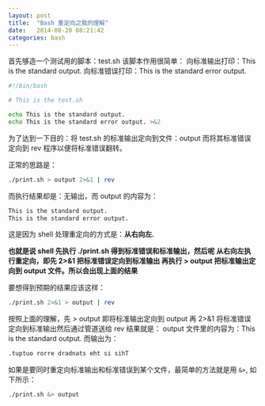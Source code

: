 ```yaml
---
layout: post
title:  "Bash 重定向之我的理解"
date:   2014-08-20 08:21:42
categories: bash
---
```


首先够造一个测试用的脚本：test.sh 
该脚本作用很简单：
向标准输出打印：This is the standard output.
向标准错误打印：This is the standard error output.

```bash
#!/bin/bash

# This is the test.sh

echo This is the standard output.
echo This is the standard error output. >&2
```

为了达到一下目的：将 test.sh 的标准输出定向到文件：output 而将其标准错误定向到 rev 程序以便将标准错误翻转。

正常的思路是：

```bash
./print.sh > output 2>&1 | rev
```

而执行结果却是：无输出，而 output 的内容为：

```bash
This is the standard output.
This is the standard error output.
```

这是因为 shell 处理重定向的方式是：**从右向左.**

**也就是说 shell 先执行 ./print.sh 得到标准错误和标准输出，然后呢
从右向左执行重定向，即先 2>&1 把标准错误定向到标准输出
再执行 > output 把标准输出定向到 output 文件。所以会出现上面的结果**

要想得到预期的结果应该这样：

```bash
./print.sh 2>&1 > output | rev
```

按照上面的理解，先 > output 即将标准输出定向到 output
再 2>&1 将标准错误定向到标准输出然后通过管道送给 rev
结果就是：
output 文件里的内容为：This is the standard output.
而输出为：
    
```bash
.tuptuo rorre dradnats eht si sihT
```

如果是要同时重定向标准输出和标准错误到某个文件，最简单的方法就是用 `&>`, 如下所示：

```bash
./print.sh &> output
```

[jekyll-gh]: https://github.com/jekyll/jekyll
[jekyll]:    http://jekyllrb.com

